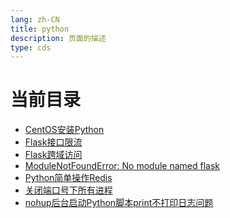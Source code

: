 ```yaml
---
lang: zh-CN  
title: python  
description: 页面的描述  
type: cds  
---
```


# 当前目录

- [CentOS安装Python](CentOS安装Python.md)  
- [Flask接口限流](Flask接口限流.md)  
- [Flask跨域访问](Flask跨域访问.md)  
- [ModuleNotFoundError: No module named flask](NoModuleNamedFlask.md)  
- [Python简单操作Redis](Python简单操作Redis.md)  
- [关闭端口号下所有进程](kill_port.md)  
- [nohup后台启动Python脚本print不打印日志问题](nohup后台启动Python脚本print不打印日志.md)  

<AdsbyGoogle slot="7889564278" layout="in-article"/>

<Comment></Comment>
